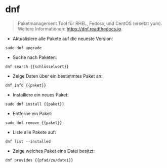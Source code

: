 # dnf

> Paketmanagement Tool für RHEL, Fedora, und CentOS (ersetzt yum).
> Weitere Informationen: <https://dnf.readthedocs.io>.

- Aktualisiere alle Pakete auf die neueste Version:

`sudo dnf upgrade`

- Suche nach Paketen:

`dnf search {{schlüsselwort}}`

- Zeige Daten über ein bestimmtes Paket an:

`dnf info {{paket}}`

- Installiere ein neues Paket:

`sudo dnf install {{paket}}`

- Entferne ein Paket:

`sudo dnf remove {{paket}}`

- Liste alle Pakete auf:

`dnf list --installed`

- Zeige welches Paket eine Datei besitzt:

`dnf provides {{pfad/zu/datei}}`
